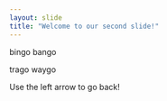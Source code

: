 ```yaml
---
layout: slide
title: "Welcome to our second slide!"
---
```

bingo bango

trago waygo

Use the left arrow to go back!
